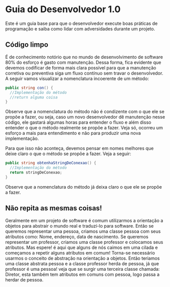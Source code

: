 # Guia do Desenvolvedor 1.0
Este é um guia base para que o desenvolvedor execute boas práticas de programação e saiba como lidar com adversidades durante um projeto.

## Código limpo
É de conhecimento notório que no mundo de desenvolvimento de software 80% do esforço é gasto com manutenção. Dessa forma, fica evidente que devemos codificar de forma mais clara possível para que a manutenção corretiva ou preventiva siga um fluxo contínuo sem travar o desenvolvedor. A seguir vamos visualizar a nomenclatura incoerente de um método:

```c#
public string con() {
  //Implementação do método
  //return alguma coisa
}
```

Observe que a nomenclatura do método não é condizente com o que ele se propõe a fazer, ou seja, caso um novo desenvolvedor dê manutenção nesse código, ele gastará algumas horas para entender o fluxo e além disso entender o que o método realmente se propõe a fazer. Veja só, ocorreu um esforço a mais para entendimento e não para produzir uma nova implementação.

Para que isso não aconteça, devemos pensar em nomes melhores que deixe claro o que o método se propõe a fazer. Veja a seguir:

```c#
public string obtenhaStringDeConexao() {
  //Implementação do método
  return stringDeConexao;
}
```
Observe que a nomenclatura do método já deixa claro o que ele se propõe a fazer.

## Não repita as mesmas coisas!
Geralmente em um projeto de software é comum utilizarmos a orientação a objetos para abstrair o mundo real e traduzí-lo para software. Então se queremos representar uma pessoa, criamos uma classe pessoa com seus atributos como: Nome, endereço, data de nascimento.
Se queremos representar um professor, criamos uma classe professor e colocamos seus atributos. Mas espere! é aqui que alguns de nós caimos em uma cilada e começamos a repetir alguns atributos em comum! Torna-se necessário usarmos o conceito de abstração na orientação a objetos. Então teriamos uma classe abstrata pessoa e a classe professor herda de pessoa, já que professor é uma pessoa! veja que se surgir uma terceira classe chamada: Diretor, esta também tem atributos em comuns com pessoa, logo passa a herdar de pessoa.


